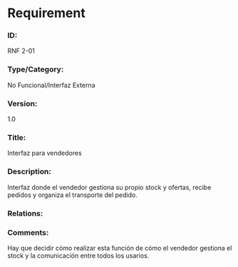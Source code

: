 # Requirement

### ID:

RNF 2-01

### Type/Category:

No Funcional/Interfaz Externa

### Version:

1.0

### Title:

Interfaz para vendedores

### Description:

Interfaz donde el vendedor gestiona su propio stock y ofertas, recibe pedidos y organiza el transporte del pedido.

### Relations:


### Comments:

Hay que decidir cómo realizar esta función de cómo el vendedor gestiona el stock y la comunicación entre todos los usarios.
